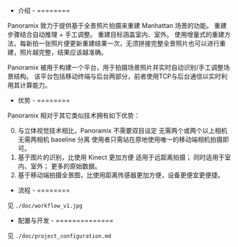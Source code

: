 - 介绍 -
========

Panoramix 致力于提供基于全景照片拍摄来重建 Manhattan 场景的功能。
重建步骤结合自动推理 + 手工调整。
重建目标涵盖室内、室外。
使用增量式的重建方法，每新拍一张照片便更新重建结果一次，无须拼接完整全景照片也可以进行重建，照片越完整，结果应该越准确。

Panoramix 被用于构建一个平台，用于拍摄场景照片并实时自动识别/手工调整场景结构。
该平台包括移动终端与后台两部分，前者使用TCP与后台通信以实时利用其计算能力。


- 优势 -
========

Panoramix 相对于其它类似技术拥有如下优势：

0. 与立体视觉技术相比，Panoramix 不需要双目设定
	无需两个或两个以上相机
	无需两相机 baseline 分离
	使用者只需站在原地使用唯一的移动端相机拍摄即可。
1. 基于图片的识别，比使用 Kinect 更加方便
	适用于远距离拍摄；
	同时适用于室内、室外；
	更多的原始数据。
2. 基于移动端拍摄全景图，比使用距离传感器更加方便，设备更便宜更便捷。


- 流程 -
========

见 `./doc/workflow_v1.jpg`


- 配置与开发 -
==============

见 `./doc/project_configuration.md`

